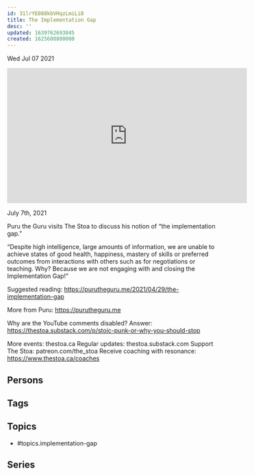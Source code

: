 ```yaml
---
id: 31lrYE088kbVHqzLmiLi8
title: The Implementation Gap
desc: ''
updated: 1639762693845
created: 1625608800000
---
```





Wed Jul 07 2021

<iframe width="560" height="315" src="https://www.youtube.com/embed/IToTDzykXrs" title="The Implementation Gap w/ Puru the Guru" frameborder="0" allow="accelerometer; autoplay; clipboard-write; encrypted-media; gyroscope; picture-in-picture" allowfullscreen ></iframe>

July 7th, 2021

Puru the Guru visits The Stoa to discuss his notion of “the implementation gap.”

“Despite high intelligence, large amounts of information, we are unable to achieve states of good health, happiness, mastery of skills or preferred outcomes from interactions with others such as for negotiations or teaching. Why? Because we are not engaging with and closing the Implementation Gap!”

Suggested reading: https://purutheguru.me/2021/04/29/the-implementation-gap

More from Puru: https://purutheguru.me

Why are the YouTube comments disabled? Answer: https://thestoa.substack.com/p/stoic-punk-or-why-you-should-stop

More events: thestoa.ca
Regular updates: thestoa.substack.com
Support The Stoa: patreon.com/the_stoa
Receive coaching with resonance: https://www.thestoa.ca/coaches

## Persons



## Tags



## Topics

- #topics.implementation-gap

## Series



